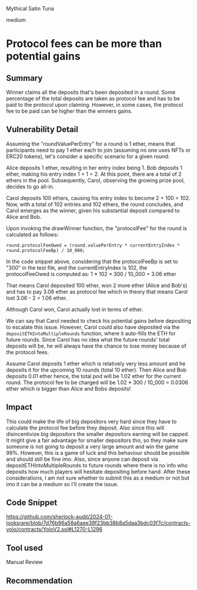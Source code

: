 Mythical Satin Tuna

medium

# Protocol fees can be more than potential gains

## Summary
Winner claims all the deposits that's been deposited in a round. Some percentage of the total deposits are taken as protocol fee and has to be paid to the protocol upon claiming. However, in some cases, the protocol fee to be paid can be higher than the winners gains. 
## Vulnerability Detail
Assuming the "roundValuePerEntry" for a round is 1 ether, means that participants need to pay 1 ether each to join (assuming no one uses NFTs or ERC20 tokens), let's consider a specific scenario for a given round:

Alice deposits 1 ether, resulting in her entry index being 1.
Bob deposits 1 ether, making his entry index 1 + 1 = 2.
At this point, there are a total of 2 ethers in the pool. Subsequently, Carol, observing the growing prize pool, decides to go all-in.

Carol deposits 100 ethers, causing his entry index to become 2 + 100 = 102.
Now, with a total of 102 entries and 102 ethers, the round concludes, and Carol emerges as the winner, given his substantial deposit compared to Alice and Bob.

Upon invoking the drawWinner function, the "protocolFee" for the round is calculated as follows:
```solidity
round.protocolFeeOwed = (round.valuePerEntry * currentEntryIndex * round.protocolFeeBp) / 10_000;
```

In the code snippet above, considering that the protocolFeeBp is set to "300" in the test file, and the currentEntryIndex is 102, the protocolFeeOwed is computed as:
1  * 102 * 300 / 10_000 = 3.06 ether

That means Carol deposited 100 ether, won 2 more ether (Alice and Bob's) and has to pay 3.06 ether as protocol fee which in theory that means Carol lost 3.06 - 2 = 1.06 ether. 

Although Carol won, Carol actually lost in terms of ether.

We can say that Carol needed to check his potential gains before depositing to escalate this issue. However, Carol could also have deposited via the `depositETHIntoMultipleRounds` function, where it auto-fills the ETH for future rounds. Since Carol has no idea what the future rounds' total deposits will be, he will always have the chance to lose money because of the protocol fees.

Assume Carol deposits 1 ether which is relatively very less amount and he deposits it for the upcoming 10 rounds (total 10 ether). Then Alice and Bob deposits 0.01 ether hence, the total pod will be 1.02 ether for the current round. The protocol fee to be charged will be 1.02 * 300 / 10_000 = 0.0306 ether which is bigger than Alice and Bobs deposits! 
## Impact
This could make the life of big depositors very hard since they have to calculate the protocol fee before they deposit. Also since this will disincentivize big depositors the smaller depositors earning will be capped. It might give a fair advantage for smaller depositors tho, so they make sure someone is not going to deposit a very large amount and win the game 99%. However, this is a game of luck and this behaviour should be possible and should still be fine imo. Also, since anyone can deposit via depositETHIntoMultipleRounds to future rounds where there is no info who deposits how much players will hesitate depositing before hand. After these considerations, I am not sure whether to submit this as a medium or not but imo it can be a medium so I'll create the issue.
## Code Snippet
https://github.com/sherlock-audit/2024-01-looksrare/blob/7d76b96a58a6aee38f23bb38b8a5daa3bdc03f7c/contracts-yolo/contracts/YoloV2.sol#L1270-L1296
## Tool used

Manual Review

## Recommendation